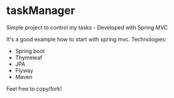 # taskManager
Simple project to control my tasks - Developed with Spring MVC

It's a good example how to start with spring mvc.
Technologies:

- Spring boot
- Thymeleaf
- JPA
- Flyway
- Maven

Feel free to copy/fork!
